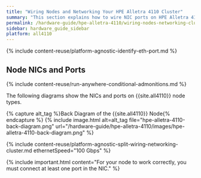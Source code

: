 ```yaml
---
title: "Wiring Nodes and Networking Your HPE Alletra 4110 Cluster"
summary: "This section explains how to wire NIC ports on HPE Alletra 4110 nodes and how to network a cluster."
permalink: /hardware-guide/hpe-alletra-4110/wiring-nodes-networking-cluster.html
sidebar: hardware_guide_sidebar
platform: all4110
---
```


{% include content-reuse/platform-agnostic-identify-eth-port.md %}

## Node NICs and Ports
{% include content-reuse/run-anywhere-conditional-admonitions.md %}

The following diagrams show the NICs and ports on {{site.all4110}} node types.

{% capture alt_tag %}Back Diagram of the {{site.all4110}} Node{% endcapture %}
{% include image.html alt=alt_tag file="hpe-alletra-4110-back-diagram.png" url="/hardware-guide/hpe-alletra-4110/images/hpe-alletra-4110-back-diagram.png" %}

{% include content-reuse/platform-agnostic-split-wiring-networking-cluster.md ethernetSpeed="100 Gbps" %}

{% include important.html content="For your node to work correctly, you must connect at least one port in the NIC." %}
